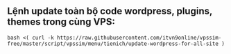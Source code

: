 ## Lệnh update toàn bộ code wordpress, plugins, themes trong cùng VPS:
```
bash <( curl -k https://raw.githubusercontent.com/itvn9online/vpssim-free/master/script/vpssim/menu/tienich/update-wordpress-for-all-site )
```
